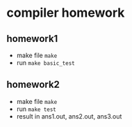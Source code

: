 # compiler homework
## homework1
- make file
```make```
- run
```make basic_test```

## homework2
- make file
```make```
- run
```make test```
- result in ans1.out, ans2.out, ans3.out
